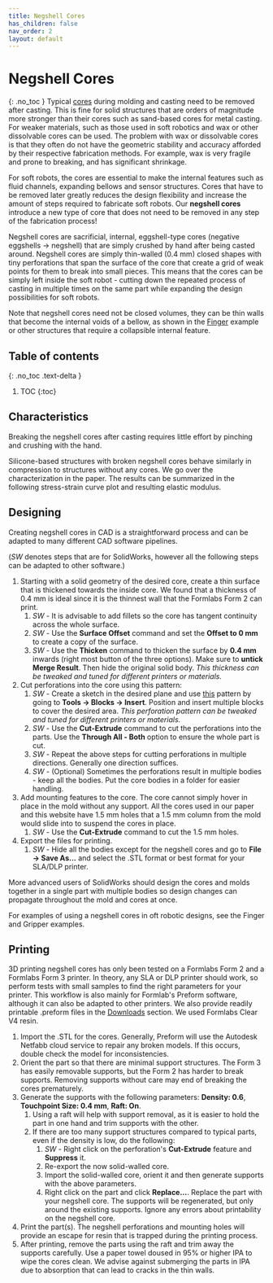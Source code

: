 ```yaml
---
title: Negshell Cores
has_children: false
nav_order: 2
layout: default
---
```


# Negshell Cores
{: .no_toc }
Typical [cores](/molding-and-casting#cores) during molding and casting need to be removed after casting. This is fine for solid structures that are orders of magnitude more stronger than their cores such as sand-based cores for metal casting. For weaker materials, such as those used in soft robotics and wax or other dissolvable cores can be used. The problem with wax or dissolvable cores is that they often do not have the geometric stability and accuracy afforded by their respective fabrication methods. For example, wax is very fragile and prone to breaking, and has significant shrinkage.

For soft robots, the cores are essential to make the internal features such as fluid channels, expanding bellows and sensor structures. Cores that have to be removed later greatly reduces the design flexibility and increase the amount of steps required to fabricate soft robots. Our **negshell cores** introduce a new type of core that does not need to be removed in any step of the fabrication process!

Negshell cores are sacrificial, internal, eggshell-type cores (negative eggshells → negshell) that are simply crushed by hand after being casted around. Negshell cores are simply thin-walled (0.4 mm) closed shapes with tiny perforations that span the surface of the core that create a grid of weak points for them to break into small pieces. This means that the cores can be simply left inside the soft robot - cutting down the repeated process of casting in multiple times on the same part while expanding the design possibilities for soft robots.

Note that negshell cores need not be closed volumes, they can be thin walls that become the internal voids of a bellow, as shown in the [Finger](/example-finger) example or other structures that require a collapsible internal feature.

## Table of contents
{: .no_toc .text-delta }

1. TOC
{:toc}


## Characteristics
Breaking the negshell cores after casting requires little effort by pinching and crushing with the hand.



Silicone-based structures with broken negshell cores behave similarly in compression to structures without any cores. We go over the characterization in the paper. The results can be summarized in the following stress-strain curve plot and resulting elastic modulus.



## Designing
Creating negshell cores in CAD is a straightforward process and can be adapted to many different CAD software pipelines.

(*SW* denotes steps that are for SolidWorks, however all the following steps can be adapted to other software.)

1. Starting with a solid geometry of the desired core, create a thin surface that is thickened towards the inside core. We found that a thickness of 0.4 mm is ideal since it is the thinnest wall that the Formlabs Form 2 can print.
    1. *SW* - It is advisable to add fillets so the core has tangent continuity across the whole surface.
    1. *SW* - Use the **Surface Offset** command and set the **Offset to 0 mm** to create a copy of the surface.
    1. *SW* - Use the **Thicken** command to thicken the surface by **0.4 mm** inwards (right most button of the three options). Make sure to **untick Merge Result**. Then hide the original solid body. *This thickness can be tweaked and tuned for different printers or materials.*
1. Cut perforations into the core using this pattern:
    1. *SW* - Create a sketch in the desired plane and use [this](LINK_TO_BLOCK) pattern by going to **Tools → Blocks → Insert**. Position and insert multiple blocks to cover the desired area. *This perforation pattern can be tweaked and tuned for different printers or materials.*
    1. *SW* - Use the **Cut-Extrude** command to cut the perforations into the parts. Use the **Through All - Both** option to ensure the whole part is cut.
    1. *SW* - Repeat the above steps for cutting perforations in multiple directions. Generally one direction suffices.
    1. *SW* - (Optional) Sometimes the perforations result in multiple bodies - keep all the bodies. Put the core bodies in a folder for easier handling.
1. Add mounting features to the core. The core cannot simply hover in place in the mold without any support. All the cores used in our paper and this website have 1.5 mm holes that a 1.5 mm column from the mold would slide into to suspend the cores in place.
    1. *SW* - Use the **Cut-Extrude** command to cut the 1.5 mm holes.
1. Export the files for printing.
    1. *SW* - Hide all the bodies except for the negshell cores and go to **File → Save As...** and select the .STL format or best format for your SLA/DLP printer.

More advanced users of SolidWorks should design the cores and molds together in a single part with multiple bodies so design changes can propagate throughout the mold and cores at once.

For examples of using a negshell cores in oft robotic designs, see the Finger and Gripper examples.

## Printing
3D printing negshell cores has only been tested on a Formlabs Form 2 and a Formlabs Form 3 printer. In theory, any SLA or DLP printer should work, so perform tests with small samples to find the right parameters for your printer. This workflow is also mainly for Formlab's Preform software, although it can also be adapted to other printers. We also provide readily printable .preform files in the [Downloads](/downloads#simple-design-examples) section. We used Formlabs Clear V4 resin.

1. Import the .STL for the cores. Generally, Preform will use the Autodesk Netfabb cloud service to repair any broken models. If this occurs, double check the model for inconsistencies.
1. Orient the part so that there are minimal support structures. The Form 3 has easily removable supports, but the Form 2 has harder to break supports. Removing supports without care may end of breaking the cores prematurely.
1. Generate the supports with the following parameters: **Density: 0.6**, **Touchpoint Size: 0.4 mm**, **Raft: On**.
    1. Using a raft will help with support removal, as it is easier to hold the part in one hand and trim supports with the other.
    1. If there are too many support structures compared to typical parts, even if the density is low, do the following:
        1. *SW* - Right click on the perforation's **Cut-Extrude** feature and **Suppress** it.
        1. Re-export the now solid-walled core.
        1. Import the solid-walled core, orient it and then generate supports with the above parameters.
        1. Right click on the part and click **Replace...**. Replace the part with your negshell core. The supports will be regenerated, but only around the existing supports. Ignore any errors about printability on the negshell core.
1. Print the part(s). The negshell perforations and mounting holes will provide an escape for resin that is trapped during the printing process.
1. After printing, remove the parts using the raft and trim away the supports carefully. Use a paper towel doused in 95% or higher IPA to wipe the cores clean. We advise against submerging the parts in IPA due to absorption that can lead to cracks in the thin walls.
